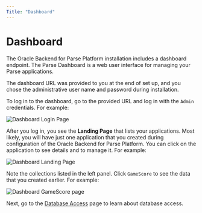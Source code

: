 ```yaml
---
Title: "Dashboard"
---
```


# Dashboard

The Oracle Backend for Parse Platform installation includes a dashboard endpoint.  The Parse Dashboard is a web user interface for managing your Parse applications.

The dashboard URL was provided to you at the end of set up, and you chose the administrative user name and password during installation.

To log in to the dashboard, go to the provided URL and log in with the `Admin` credentials. For example:

![Dashboard Login Page](../dashboard-login-page.png)

After you log in, you see the **Landing Page** that lists your applications. Most likely, you will have just one application that you created during
configuration of the Oracle Backend for Parse Platform.  You can click on the application to see details and to manage it. For example:

![Dashboard Landing Page](../dashboard-landing-page.png)

Note the collections listed in the left panel. Click `GameScore` to see the data that you created earlier. For example:

![Dashboard GameScore page](../dashboard-gamescore.png)

Next, go to the [Database Access](../database/) page to learn about database access.
